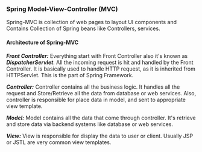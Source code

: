 ### Spring Model-View-Controller (MVC)
Spring-MVC is collection of web pages to layout UI components and Contains Collection of Spring beans like Controllers, services.  

#### Architecture of Spring-MVC

***Front Controller:*** Everything start with Front Controller also it's known as ***DispatcherServlet***.
All the incoming request is hit and handled by the Front Controller. It is basically used to handle HTTP 
request, as it is inherited from HTTPServlet. This is the part of Spring Framework.

***Controller:*** Controller contains all the business logic. It handles all the request and Store/Retrieve
all the data from database or web services. Also, controller is responsible for place data in model, and 
sent to appropriate view template.

***Model:*** Model contains all the data that come through controller. It's retrieve and store data via
backend systems like database or web services.

***View:*** View is responsible for display the data to user or client. Usually JSP or JSTL are very common
view templates.
